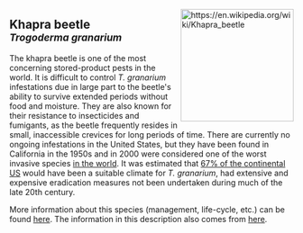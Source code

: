 <img 
title="https://en.wikipedia.org/wiki/Khapra_beetle"
src="https://upload.wikimedia.org/wikipedia/commons/f/fc/Khapra_beetle.jpg" 
height="200"
class="center"
align="right">

## Khapra beetle <br><sup>*Trogoderma granarium*</sup>

The khapra beetle is one of the most concerning stored-product pests in the world. It is difficult to control _T. granarium_ infestations due in large part to the beetle's ability to survive extended periods without food and moisture. They are also known for their resistance to insecticides and fumigants, as the beetle frequently resides in small, inaccessible crevices for long periods of time. There are currently no ongoing infestations in the United States, but they have been found in California in the 1950s and in 2000 were considered one of the worst invasive species [in the world](http://www.issg.org/pdf/publications/worst_100/english_100_worst.pdf). It was estimated that [67% of the continental US](http://entnemdept.ufl.edu/creatures/urban/beetles/khapra_beetle.htm) would have been a suitable climate for _T. granarium_, had extensive and expensive eradication measures not been undertaken during much of the late 20th century.

More information about this species (management, life-cycle, etc.) can be found [here](http://entnemdept.ufl.edu/creatures/urban/beetles/khapra_beetle.htm). The information in this description also comes from [here](http://entnemdept.ufl.edu/creatures/urban/beetles/khapra_beetle.htm).

<!--stackedit_data:
eyJoaXN0b3J5IjpbMTgyNzgwMzc3OSwxMTc2ODY5Nzk5LC0xMj
E0NzIwMjQxLDE0NzI0ODMxOCw1NzQ5Njg2OTcsMTEyNTg5OTgx
MCwtMzMxNjQxODY2XX0=
-->
